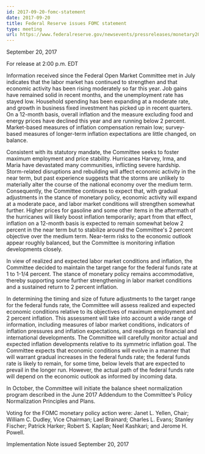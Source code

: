 ```yaml
---
id: 2017-09-20-fomc-statement
date: 2017-09-20
title: Federal Reserve issues FOMC statement
type: meeting
url: https://www.federalreserve.gov/newsevents/pressreleases/monetary20170920a.htm
---
```


September 20, 2017

For release at 2:00 p.m. EDT

Information received since the Federal Open Market Committee met in July indicates that the labor market has continued to strengthen and that economic activity has been rising moderately so far this year. Job gains have remained solid in recent months, and the unemployment rate has stayed low. Household spending has been expanding at a moderate rate, and growth in business fixed investment has picked up in recent quarters. On a 12-month basis, overall inflation and the measure excluding food and energy prices have declined this year and are running below 2 percent. Market-based measures of inflation compensation remain low; survey-based measures of longer-term inflation expectations are little changed, on balance.

Consistent with its statutory mandate, the Committee seeks to foster maximum employment and price stability. Hurricanes Harvey, Irma, and Maria have devastated many communities, inflicting severe hardship. Storm-related disruptions and rebuilding will affect economic activity in the near term, but past experience suggests that the storms are unlikely to materially alter the course of the national economy over the medium term. Consequently, the Committee continues to expect that, with gradual adjustments in the stance of monetary policy, economic activity will expand at a moderate pace, and labor market conditions will strengthen somewhat further. Higher prices for gasoline and some other items in the aftermath of the hurricanes will likely boost inflation temporarily; apart from that effect, inflation on a 12-month basis is expected to remain somewhat below 2 percent in the near term but to stabilize around the Committee's 2 percent objective over the medium term. Near-term risks to the economic outlook appear roughly balanced, but the Committee is monitoring inflation developments closely.

In view of realized and expected labor market conditions and inflation, the Committee decided to maintain the target range for the federal funds rate at 1 to 1-1/4 percent. The stance of monetary policy remains accommodative, thereby supporting some further strengthening in labor market conditions and a sustained return to 2 percent inflation.

In determining the timing and size of future adjustments to the target range for the federal funds rate, the Committee will assess realized and expected economic conditions relative to its objectives of maximum employment and 2 percent inflation. This assessment will take into account a wide range of information, including measures of labor market conditions, indicators of inflation pressures and inflation expectations, and readings on financial and international developments. The Committee will carefully monitor actual and expected inflation developments relative to its symmetric inflation goal. The Committee expects that economic conditions will evolve in a manner that will warrant gradual increases in the federal funds rate; the federal funds rate is likely to remain, for some time, below levels that are expected to prevail in the longer run. However, the actual path of the federal funds rate will depend on the economic outlook as informed by incoming data.

In October, the Committee will initiate the balance sheet normalization program described in the June 2017 Addendum to the Committee's Policy Normalization Principles and Plans.

Voting for the FOMC monetary policy action were: Janet L. Yellen, Chair; William C. Dudley, Vice Chairman; Lael Brainard; Charles L. Evans; Stanley Fischer; Patrick Harker; Robert S. Kaplan; Neel Kashkari; and Jerome H. Powell.

Implementation Note issued September 20, 2017